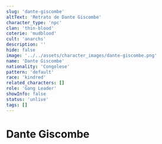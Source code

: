 ```yaml
---
slug: 'dante-giscombe'
altText: 'Retrato de Dante Giscombe'
character_type: 'npc'
clan: 'thin-blood'
coterie: 'mudblood'
cult: 'anarchs'
description: ''
hide: false
image: '../../assets/character_images/dante-giscombe.png'
name: 'Dante Giscombe'
nationality: 'Congolese'
pattern: 'default'
race: 'kindred'
related_characters: []
role: 'Gang Leader'
showInfo: false
status: 'unlive'
tags: []
---
```


# Dante Giscombe
